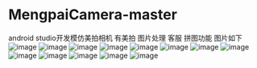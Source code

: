 # MengpaiCamera-master
 android studio开发模仿美拍相机 有美拍 图片处理 客服 拼图功能
图片如下
<br/>
![image](https://github.com/Zhengtianqi/MengpaiCamera-master/blob/master/image002.png)
![image](https://github.com/Zhengtianqi/MengpaiCamera-master/blob/master/image004.jpg)
![image](https://github.com/Zhengtianqi/MengpaiCamera-master/blob/master/image006.jpg)
![image](https://github.com/Zhengtianqi/MengpaiCamera-master/blob/master/image008.jpg)
![image](https://github.com/Zhengtianqi/MengpaiCamera-master/blob/master/image010.jpg)
![image](https://github.com/Zhengtianqi/MengpaiCamera-master/blob/master/image012.jpg)
![image](https://github.com/Zhengtianqi/MengpaiCamera-master/blob/master/image014.jpg)
![image](https://github.com/Zhengtianqi/MengpaiCamera-master/blob/master/image016.jpg)
![image](https://github.com/Zhengtianqi/MengpaiCamera-master/blob/master/image018.jpg)
![image](https://github.com/Zhengtianqi/MengpaiCamera-master/blob/master/image020.jpg)
![image](https://github.com/Zhengtianqi/MengpaiCamera-master/blob/master/image022.jpg)
![image](https://github.com/Zhengtianqi/MengpaiCamera-master/blob/master/image024.jpg)
![image](https://github.com/Zhengtianqi/MengpaiCamera-master/blob/master/image026.jpg)

